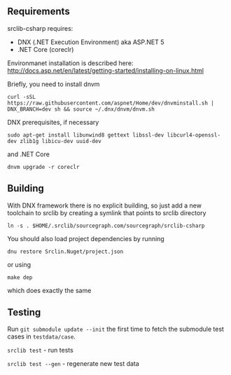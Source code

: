 
## Requirements

srclib-csharp requires:

* DNX (.NET Execution Environment) aka ASP.NET 5
* .NET Core (coreclr)

Environmanet installation is described here: http://docs.asp.net/en/latest/getting-started/installing-on-linux.html

Briefly, you need to install dnvm

    curl -sSL https://raw.githubusercontent.com/aspnet/Home/dev/dnvminstall.sh | DNX_BRANCH=dev sh && source ~/.dnx/dnvm/dnvm.sh

DNX prerequisites, if necessary

    sudo apt-get install libunwind8 gettext libssl-dev libcurl4-openssl-dev zlib1g libicu-dev uuid-dev

and .NET Core

    dnvm upgrade -r coreclr

## Building

With DNX framework there is no explicit building, so just add a new toolchain to srclib by creating a symlink that points to srclib directory

    ln -s . $HOME/.srclib/sourcegraph.com/sourcegraph/srclib-csharp

You should also load project dependencies by running

    dnu restore Srclin.Nuget/project.json

or using

    make dep

which does exactly the same

## Testing

Run `git submodule update --init` the first time to fetch the submodule test
cases in `testdata/case`.

`srclib test` - run tests

`srclib test --gen` - regenerate new test data
